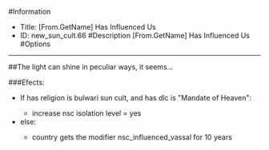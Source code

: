 #Information
 - Title: [From.GetName] Has Influenced Us
 - ID: new_sun_cult.66
#Description
[From.GetName] Has Influenced Us
#Options

___
##The light can shine in peculiar ways, it seems...

###Efects:<ul><li>If has religion is bulwari sun cult, and  has dlc is "Mandate of Heaven":</li><ul><li>increase nsc isolation level = yes</li></ul><li>else:</li><ul><li>country gets the modifier nsc_influenced_vassal for 10 years</li></ul></ul>
